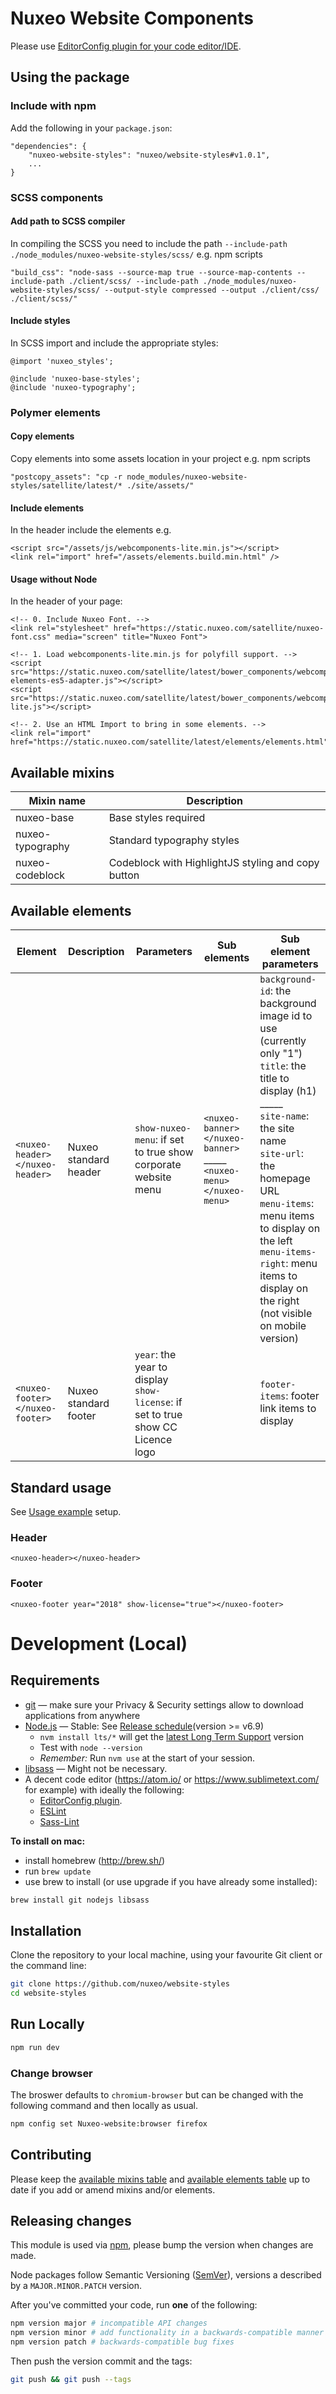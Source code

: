 # Nuxeo Website Components

Please use [EditorConfig plugin for your code editor/IDE](http://editorconfig.org/#download).

## Using the package
### Include with npm
Add the following in your `package.json`:
```
"dependencies": {
    "nuxeo-website-styles": "nuxeo/website-styles#v1.0.1",
    ...
}
```

### SCSS components
#### Add path to SCSS compiler
In compiling the SCSS you need to include the path `--include-path ./node_modules/nuxeo-website-styles/scss/`
e.g. npm scripts
```
"build_css": "node-sass --source-map true --source-map-contents --include-path ./client/scss/ --include-path ./node_modules/nuxeo-website-styles/scss/ --output-style compressed --output ./client/css/ ./client/scss/"
```

#### Include styles
In SCSS import and include the appropriate styles:
```
@import 'nuxeo_styles';

@include 'nuxeo-base-styles';
@include 'nuxeo-typography';
```

### Polymer elements
#### Copy elements
Copy elements into some assets location in your project
e.g. npm scripts
```
"postcopy_assets": "cp -r node_modules/nuxeo-website-styles/satellite/latest/* ./site/assets/"
```

#### Include elements
In the header include the elements
e.g.
```
<script src="/assets/js/webcomponents-lite.min.js"></script>
<link rel="import" href="/assets/elements.build.min.html" />
```

#### Usage without Node
In the header of your page:
```
<!-- 0. Include Nuxeo Font. -->
<link rel="stylesheet" href="https://static.nuxeo.com/satellite/nuxeo-font.css" media="screen" title="Nuxeo Font">

<!-- 1. Load webcomponents-lite.min.js for polyfill support. -->
<script src="https://static.nuxeo.com/satellite/latest/bower_components/webcomponentsjs/custom-elements-es5-adapter.js"></script>
<script src="https://static.nuxeo.com/satellite/latest/bower_components/webcomponentsjs/webcomponents-lite.js"></script>

<!-- 2. Use an HTML Import to bring in some elements. -->
<link rel="import" href="https://static.nuxeo.com/satellite/latest/elements/elements.html">
```

## Available mixins

Mixin name | Description
-----------|------------
nuxeo-base | Base styles required
nuxeo-typography | Standard typography styles
nuxeo-codeblock | Codeblock with HighlightJS styling and copy button

## Available elements
Element | Description | Parameters | Sub elements | Sub element parameters
-----------|------------|------------|------------|------------
`<nuxeo-header></nuxeo-header>` | Nuxeo standard header | `show-nuxeo-menu`: if set to true show corporate website menu | `<nuxeo-banner></nuxeo-banner>`<br />_____<br />`<nuxeo-menu></nuxeo-menu>` | `background-id`: the background image id to use (currently only "1")<br />`title`: the title to display (h1)<br />_____<br />`site-name`: the site name<br />`site-url`: the homepage URL<br />`menu-items`: menu items to display on the left<br />`menu-items-right`: menu items to display on the right (not visible on mobile version)
`<nuxeo-footer></nuxeo-footer>` | Nuxeo standard footer | `year`: the year to display<br />`show-license`: if set to true show CC Licence logo | | `footer-items`: footer link items to display

## Standard usage
See [Usage example](#Usage-without-Node) setup.

### Header
```
<nuxeo-header></nuxeo-header>
```

### Footer
```
<nuxeo-footer year="2018" show-license="true"></nuxeo-footer>
```


# Development (Local)
## Requirements
- [git](https://git-scm.com/) &mdash; make sure your Privacy & Security settings allow to download applications from anywhere
- [Node.js](https://github.com/creationix/nvm#install-script) &mdash; Stable: See [Release schedule](https://github.com/nodejs/LTS#lts_schedule)(version >= v6.9)
    - `nvm install lts/*` will get the [latest Long Term Support](https://github.com/nodejs/LTS#lts-schedule1) version
    - Test with `node --version`
    - _Remember:_ Run `nvm use` at the start of your session.
- [libsass](http://sass-lang.com/libsass) &mdash; Might not be necessary.
- A decent code editor (https://atom.io/ or https://www.sublimetext.com/ for example) with ideally the following:
  - [EditorConfig plugin](http://editorconfig.org/#download).
  - [ESLint](https://atom.io/packages/linter-eslint)
  - [Sass-Lint](https://atom.io/packages/linter-sass-lint)

**To install on mac:**
- install homebrew (http://brew.sh/)
- run ```brew update```
- use brew to install (or use upgrade if you have already some installed):
```bash
brew install git nodejs libsass
```

## Installation
Clone the repository to your local machine, using your favourite Git client or the command line:
```bash
git clone https://github.com/nuxeo/website-styles
cd website-styles
```
## Run Locally
```bash
npm run dev
```

### Change browser
The broswer defaults to `chromium-browser` but can be changed with the following command and then locally as usual.
```bash
npm config set Nuxeo-website:browser firefox
```

## Contributing
Please keep the [available mixins table](#available-mixins) and [available elements table](#available-elements) up to date if you add or amend mixins and/or elements.

## Releasing changes
This module is used via [npm](https://www.npmjs.com/), please bump the version when changes are made.

Node packages follow Semantic Versioning ([SemVer](http://semver.org/)), versions a described by a `MAJOR.MINOR.PATCH` version.

After you've committed your code, run **one** of the following:
```bash
npm version major # incompatible API changes
npm version minor # add functionality in a backwards-compatible manner
npm version patch # backwards-compatible bug fixes
```

Then push the version commit and the tags:
```bash
git push && git push --tags
```
